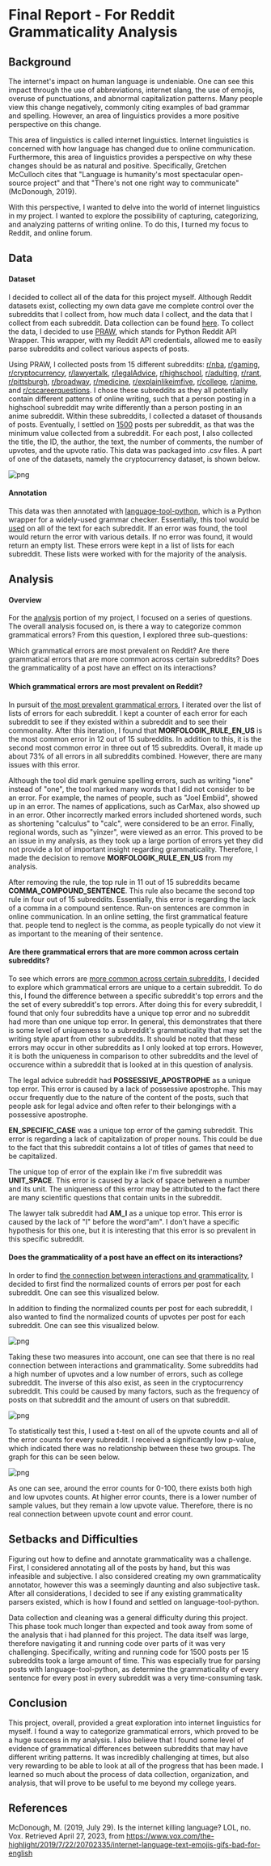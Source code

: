 # Final Report - For Reddit Grammaticality Analysis


## Background

The internet's impact on human language is undeniable. One can see this impact through the use of abbreviations, internet slang, the use of emojis, overuse of punctuations, and abnormal capitalization patterns. Many people view this change negatively, commonly citing examples of bad grammar and spelling. However, an area of linguistics provides a more positive perspective on this change.

This area of linguistics is called internet linguistics. Internet linguistics is concerned with how language has changed due to online communication. Furthermore, this area of linguistics provides a perspective on why these changes should be as natural and positive. Specifically, Gretchen McCulloch cites that "Language is humanity's most spectacular open-source project" and that "There's not one right way to communicate"(McDonough, 2019).

With this perspective, I wanted to delve into the world of internet linguistics in my project. I wanted to explore the possibility of capturing, categorizing, and analyzing patterns of writing online. To do this, I turned my focus to Reddit, and online forum.

## Data

#### Dataset

I decided to collect all of the data for this project myself. Although Reddit datasets exist, collecting my own data gave me complete control over the subreddits that I collect from, how much data I collect, and the data that I collect from each subreddit. Data collection can be found [here](https://nbviewer.org/github/Data-Science-for-Linguists-2023/For-Reddit-Grammaticality-Analysis/blob/main/notebooks/dataCollection.ipynb). To collect the data, I decided to use [PRAW](https://praw.readthedocs.io/en/stable/), which stands for Python Reddit API Wrapper. This wrapper, with my Reddit API credentials, allowed me to easily parse subreddits and collect various aspects of posts.

Using PRAW, I collected posts from 15 different subreddits: [r/nba](https://nbviewer.org/github/Data-Science-for-Linguists-2023/For-Reddit-Grammaticality-Analysis/blob/main/notebooks/dataCollection.ipynb#NBA-Subreddit), [r/gaming](https://nbviewer.org/github/Data-Science-for-Linguists-2023/For-Reddit-Grammaticality-Analysis/blob/main/notebooks/dataCollection.ipynb#Gaming-Subreddit), [r/cryptocurrency](https://nbviewer.org/github/Data-Science-for-Linguists-2023/For-Reddit-Grammaticality-Analysis/blob/main/notebooks/dataCollection.ipynb#Cryptocurrency-Subreddit), [r/lawyertalk](https://nbviewer.org/github/Data-Science-for-Linguists-2023/For-Reddit-Grammaticality-Analysis/blob/main/notebooks/dataCollection.ipynb#Lawyer-Talk-Subreddit), [r/legalAdvice](https://nbviewer.org/github/Data-Science-for-Linguists-2023/For-Reddit-Grammaticality-Analysis/blob/main/notebooks/dataCollection.ipynb#Legal-Advice-Subreddit), [r/highschool](https://nbviewer.org/github/Data-Science-for-Linguists-2023/For-Reddit-Grammaticality-Analysis/blob/main/notebooks/dataCollection.ipynb#Highschool-Subreddit), [r/adulting](https://nbviewer.org/github/Data-Science-for-Linguists-2023/For-Reddit-Grammaticality-Analysis/blob/main/notebooks/dataCollection.ipynb#Adulting-Subreddit), [r/rant](https://nbviewer.org/github/Data-Science-for-Linguists-2023/For-Reddit-Grammaticality-Analysis/blob/main/notebooks/dataCollection.ipynb#Rant-Subreddit), [r/pittsburgh](https://nbviewer.org/github/Data-Science-for-Linguists-2023/For-Reddit-Grammaticality-Analysis/blob/main/notebooks/dataCollection.ipynb#Pittsburgh-Subreddit), [r/broadway](https://nbviewer.org/github/Data-Science-for-Linguists-2023/For-Reddit-Grammaticality-Analysis/blob/main/notebooks/dataCollection.ipynb#Broadway-Subreddit), [r/medicine](https://nbviewer.org/github/Data-Science-for-Linguists-2023/For-Reddit-Grammaticality-Analysis/blob/main/notebooks/dataCollection.ipynb#Medicine-Subreddit), [r/explainlikeimfive](https://nbviewer.org/github/Data-Science-for-Linguists-2023/For-Reddit-Grammaticality-Analysis/blob/main/notebooks/dataCollection.ipynb#Explain-Like-I%27m-Five-Subreddit), [r/college](https://nbviewer.org/github/Data-Science-for-Linguists-2023/For-Reddit-Grammaticality-Analysis/blob/main/notebooks/dataCollection.ipynb#College-Subreddit), [r/anime](https://nbviewer.org/github/Data-Science-for-Linguists-2023/For-Reddit-Grammaticality-Analysis/blob/main/notebooks/dataCollection.ipynb#Anime-Subreddit), and [r/cscareerquestions](https://nbviewer.org/github/Data-Science-for-Linguists-2023/For-Reddit-Grammaticality-Analysis/blob/main/notebooks/dataCollection.ipynb#CS-Career-Questions-Subreddit). I chose these subreddits as they all potentially contain different patterns of online writing, such that a person posting in a highschool subreddit may write differently than a person posting in an anime subreddit. Within these subreddits, I collected a dataset of thousands of posts. Eventually, I settled on [1500](https://nbviewer.org/github/Data-Science-for-Linguists-2023/For-Reddit-Grammaticality-Analysis/blob/main/notebooks/dataOrganization.ipynb#Dropping-Entries) posts per subreddit, as that was the minimum value collected from a subreddit. For each post, I also collected the title, the ID, the author, the text, the number of comments, the number of upvotes, and the upvote ratio. This data was packaged into .csv files. A part of one of the datasets, namely the cryptocurrency dataset, is shown below.

![png](images/dataset_image.png)

#### Annotation

This data was then annotated with [language-tool-python](https://pypi.org/project/language-tool-python/), which is a Python wrapper for a widely-used grammar checker. Essentially, this tool would be [used](https://nbviewer.org/github/Data-Science-for-Linguists-2023/For-Reddit-Grammaticality-Analysis/blob/main/notebooks/dataAnalysis1.ipynb#Language-Tool-Demonstration) on all of the text for each subreddit. If an error was found, the tool would return the error with various details. If no error was found, it would return an empty list. These errors were kept in a list of lists for each subreddit. These lists were worked with for the majority of the analysis.


## Analysis

#### Overview

For the [analysis](https://nbviewer.org/github/Data-Science-for-Linguists-2023/For-Reddit-Grammaticality-Analysis/blob/main/notebooks/dataAnalysis2.ipynb) portion of my project, I focused on a series of questions. The overall analysis focused on, is there a way to categorize common grammatical errors? From this question, I explored three sub-questions: 

Which grammatical errors are most prevalent on Reddit?
Are there grammatical errors that are more common across certain subreddits?
Does the grammaticality of a post have an effect on its interactions?

#### Which grammatical errors are most prevalent on Reddit? 

In pursuit of [the most prevalent grammatical errors](https://nbviewer.org/github/Data-Science-for-Linguists-2023/For-Reddit-Grammaticality-Analysis/blob/main/notebooks/dataAnalysis2.ipynb#Top-Error-Analysis), I iterated over the list of lists of errors for each subreddit. I kept a counter of each error for each subreddit to see if they existed within a subreddit and to see their commonality. After this iteration, I found that **MORFOLOGIK_RULE_EN_US** is the most common error in 12 out of 15 subreddits. In addition to this, it is the second most common error in three out of 15 subreddits. Overall, it made up about 73% of all errors in all subreddits combined. However, there are many issues with this error.

Although the tool did mark genuine spelling errors, such as writing "ione"  instead of "one", the tool marked many words that I did not consider to be an error. For example, the names of people, such as "Joel Embiid", showed up in an error. The names of applications, such as CarMax, also showed up in an error. Other incorrectly marked errors included shortened words, such as shortening "calculus" to "calc",  were considered to be an error. Finally, regional words, such as "yinzer", were viewed as an error. This proved to be an issue in my analysis, as they took up a large portion of errors yet they did not provide a lot of important insight regarding grammaticality. Therefore, I made the decision to remove **MORFOLOGIK_RULE_EN_US** from my analysis.

After removing the rule, the top rule in 11 out of 15 subreddits became **COMMA_COMPOUND_SENTENCE**. This rule also became the second top rule in four out of 15 subreddits. Essentially, this error is regarding the lack of a comma in a compound sentence. Run-on sentences are common in online communication. In an online setting, the first grammatical feature that. people tend to neglect is the comma, as people typically do not view it as important to the meaning of their sentence.

#### Are there grammatical errors that are more common across certain subreddits? 

To see which errors are [more common across certain subreddits](https://nbviewer.org/github/Data-Science-for-Linguists-2023/For-Reddit-Grammaticality-Analysis/blob/main/notebooks/dataAnalysis2.ipynb#Comparison-Across-Subreddits), I decided to explore which grammatical errors are unique to a certain subreddit. To do this, I found the difference between a specific subreddit's top errors and the the set of every subreddit's top errors. After doing this for every subreddit, I found that only four subreddits have a unique top error and no subreddit had more than one unique top error. In general, this demonstrates that there is some level of uniqueness to a subreddit's grammaticality that may set the writing style apart from other subreddits. It should be noted that these errors may occur in other subreddits as I only looked at top errors. However, it is both the uniqueness in comparison to other subreddits and the level of occurence within a subreddit that is looked at in this question of analysis.

The legal advice subreddit had **POSSESSIVE_APOSTROPHE** as a unique top error. This error is caused by a lack of possessive apostrophe. This may occur frequently due to the nature of the content of the posts, such that people ask for legal advice and often refer to their belongings with a possessive apostrophe.

 **EN_SPECIFIC_CASE** was a unique top error of the gaming subreddit. This error is regarding a lack of capitalization of proper nouns. This could be due to the fact that this subreddit contains a lot of titles of games that need to be capitalized.

The unique top of error of the explain like i'm five subreddit was **UNIT_SPACE**. This error is caused by a lack of space between a number and its unit.  The uniqueness of this error may be attributed to the fact there are many scientific questions that contain units in the subreddit.

The lawyer talk subreddit had **AM_I** as a unique top error. This error is caused by the lack of "I" before the word“am". I don't have a specific hypothesis for this one, but it is interesting that this error is so prevalent in this specific subreddit.

####  Does the grammaticality of a post have an effect on its interactions?


In order to find [the connection between interactions and grammaticality](https://nbviewer.org/github/Data-Science-for-Linguists-2023/For-Reddit-Grammaticality-Analysis/blob/main/notebooks/dataAnalysis2.ipynb#Upvote-Analysis), I decided to first find the normalized counts of errors per post for each subreddit. One can see this visualized below.

In addition to finding the normalized counts per post for each subreddit, I also wanted to find the normalized counts of upvotes per post for each subreddit.  One can see this visualized below.

![png](images/upvotes.png)

Taking these two measures into account, one can see that there is no real connection between interactions and grammaticality. Some subreddits had a high number of upvotes and a low number of errors, such as college subreddit. The inverse of this also exist, as seen in the cryptocurrency subreddit. This could be caused by many factors, such as the frequency of posts on that subreddit and the amount of users on that subreddit.

![png](images/errors.png)

To statistically test this, I used a t-test on all of the upvote counts and all of the error counts for every subreddit. I received a significantly low p-value, which indicated there was no relationship between these two groups. The graph for this can be seen below.

![png](images/ttest.png)

As one can see, around the error counts for 0-100, there exists both high and low upvotes counts. At higher error counts, there is a lower number of sample values, but they remain a low upvote value. Therefore, there is no real connection between upvote count and error count.

## Setbacks and Difficulties

Figuring out how to define and annotate grammaticality was a challenge. First, I considered annotating all of the posts by hand, but this was infeasible and subjective. I also considered creating my own grammaticality annotator, however this was a seemingly daunting and also subjective task. After all considerations, I decided to see if any existing grammaticality parsers existed, which is how I found and settled on language-tool-python.

Data collection and cleaning was a general difficulty during this project. This phase took much longer than expected and took away from some of the analysis that i had planned for this project. The data itself was large, therefore navigating it and running code over parts of it was very challenging. Specifically, writing and running code for 1500 posts per 15 subreddits took a large amount of time. This was especially true for parsing posts with language-tool-python, as determine the grammaticality of every sentence for every post in every subreddit was a very time-consuming task.

## Conclusion

This project, overall, provided a great exploration into internet linguistics for myself. I found a way to categorize grammatical errors, which proved to be a huge success in my analysis. I also believe that I found some level of evidence of grammatical differences between subreddits that may have different writing patterns. It was incredibly challenging at times, but also very rewarding to be able to look at all of the progress that has been made.  I learned so much about the process of data collection, organization, and analysis, that will prove to be useful to me beyond my college years.

## References

McDonough, M. (2019, July 29). Is the internet killing language? LOL, no. Vox. Retrieved April 27, 2023, from https://www.vox.com/the-highlight/2019/7/22/20702335/internet-language-text-emojis-gifs-bad-for-english 
